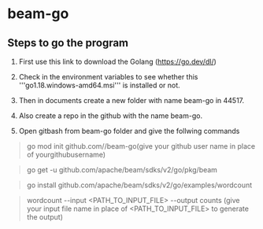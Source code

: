 # beam-go
## Steps to go the program 
1. First use this link to download the Golang (https://go.dev/dl/)

2. Check in the environment variables to see whether this '''go1.18.windows-amd64.msi''' is installed or not.

3. Then in documents create a new folder with name beam-go in 44517.

4. Also create a repo in the github with the name beam-go.

5. Open gitbash from beam-go folder and give the follwing commands

>go mod init github.com/<yourgithubusername>/beam-go(give your github user name in place of yourgithubusername)
  
>go get -u github.com/apache/beam/sdks/v2/go/pkg/beam

>go install github.com/apache/beam/sdks/v2/go/examples/wordcount 
 
>wordcount --input <PATH_TO_INPUT_FILE> --output counts (give your input file name in place of <PATH_TO_INPUT_FILE> to generate the output)

